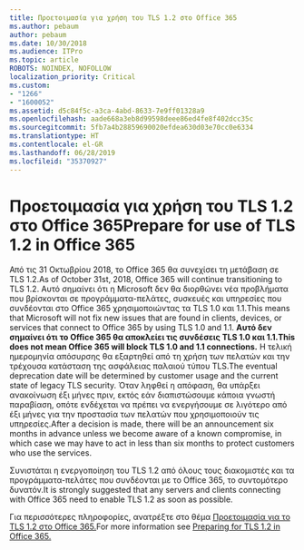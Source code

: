 ```yaml
---
title: Προετοιμασία για χρήση του TLS 1.2 στο Office 365
ms.author: pebaum
author: pebaum
ms.date: 10/30/2018
ms.audience: ITPro
ms.topic: article
ROBOTS: NOINDEX, NOFOLLOW
localization_priority: Critical
ms.custom:
- "1266"
- "1600052"
ms.assetid: d5c84f5c-a3ca-4abd-8633-7e9ff01328a9
ms.openlocfilehash: aade668a3eb8d99598deee86ed4fe8f402dcc35c
ms.sourcegitcommit: 5fb7a4b28859690020efdea630d03e70cc0e6334
ms.translationtype: HT
ms.contentlocale: el-GR
ms.lasthandoff: 06/28/2019
ms.locfileid: "35370927"
---
```

# <a name="prepare-for-use-of-tls-12-in-office-365"></a><span data-ttu-id="f6807-102">Προετοιμασία για χρήση του TLS 1.2 στο Office 365</span><span class="sxs-lookup"><span data-stu-id="f6807-102">Prepare for use of TLS 1.2 in Office 365</span></span>

<span data-ttu-id="f6807-103">Από τις 31 Οκτωβρίου 2018, το Office 365 θα συνεχίσει τη μετάβαση σε TLS 1.2.</span><span class="sxs-lookup"><span data-stu-id="f6807-103">As of October 31st, 2018, Office 365 will continue transitioning to TLS 1.2.</span></span> <span data-ttu-id="f6807-104">Αυτό σημαίνει ότι η Microsoft δεν θα διορθώνει νέα προβλήματα που βρίσκονται σε προγράμματα-πελάτες, συσκευές και υπηρεσίες που συνδέονται στο Office 365 χρησιμοποιώντας τα TLS 1.0 και 1.1.</span><span class="sxs-lookup"><span data-stu-id="f6807-104">This means that Microsoft will not fix new issues that are found in clients, devices, or services that connect to Office 365 by using TLS 1.0 and 1.1.</span></span> <span data-ttu-id="f6807-105">**Αυτό δεν σημαίνει ότι το Office 365 θα αποκλείει τις συνδέσεις TLS 1.0 και 1.1.**</span><span class="sxs-lookup"><span data-stu-id="f6807-105">**This does not mean Office 365 will block TLS 1.0 and 1.1 connections.**</span></span> <span data-ttu-id="f6807-106">Η τελική ημερομηνία απόσυρσης θα εξαρτηθεί από τη χρήση των πελατών και την τρέχουσα κατάσταση της ασφάλειας παλαιού τύπου TLS.</span><span class="sxs-lookup"><span data-stu-id="f6807-106">The eventual deprecation date will be determined by customer usage and the current state of legacy TLS security.</span></span> <span data-ttu-id="f6807-107">Όταν ληφθεί η απόφαση, θα υπάρξει ανακοίνωση έξι μήνες πριν, εκτός εάν διαπιστώσουμε κάποια γνωστή παραβίαση, οπότε ενδέχεται να πρέπει να ενεργήσουμε σε λιγότερο από έξι μήνες για την προστασία των πελατών που χρησιμοποιούν τις υπηρεσίες.</span><span class="sxs-lookup"><span data-stu-id="f6807-107">After a decision is made, there will be an announcement six months in advance unless we become aware of a known compromise, in which case we may have to act in less than six months to protect customers who use the services.</span></span>
  
<span data-ttu-id="f6807-108">Συνιστάται η ενεργοποίηση του TLS 1.2 από όλους τους διακομιστές και τα προγράμματα-πελάτες που συνδέονται με το Office 365, το συντομότερο δυνατόν.</span><span class="sxs-lookup"><span data-stu-id="f6807-108">It is strongly suggested that any servers and clients connecting with Office 365 need to enable TLS 1.2 as soon as possible.</span></span>
  
<span data-ttu-id="f6807-109">Για περισσότερες πληροφορίες, ανατρέξτε στο θέμα [Προετοιμασία για το TLS 1.2 στο Office 365.](https://support.microsoft.com/help/4057306/preparing-for-tls-1-2-in-office-365)</span><span class="sxs-lookup"><span data-stu-id="f6807-109">For more information see [Preparing for TLS 1.2 in Office 365.](https://support.microsoft.com/help/4057306/preparing-for-tls-1-2-in-office-365)</span></span>
  